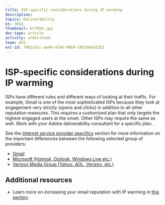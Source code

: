 ```yaml
---
title: ISP-specific considerations during IP warming
description: 
topics: Deliverability
kt: 7054
thumbnail: kt7054.jpg
doc-type: article
activity: understand
team: ACS
exl-id: 7d61c81c-aa40-47a6-9869-1953a6ad22b2
---
```

# ISP-specific considerations during IP warming

ISPs have different rules and different ways of looking at their traffic. For example, Gmail is one of the most sophisticated ISPs because they look at engagement very strictly (opens and clicks) in addition to all other reputation measures. This requires a customized plan that only targets the highest engaged users at the onset. Other ISPs may require the same as well. Work with your Adobe deliverability consultant for a specific plan.

See the [Internet service provider specifics](/help/internet-service-provider-specifics/overview.md) section for more information on the important differences between the following selected group of providers:

* [Gmail](/help/internet-service-provider-specifics/gmail.md)
* [Microsoft (Hotmail, Outlook, Windows Live etc.)](/help/internet-service-provider-specifics/microsoft.md)
* [Verizon Media Group (Yahoo, AOL, Verizon, etc.)](/help/internet-service-provider-specifics/verizon-media-group.md)

## Additional resources

* Learn more on increasing your email reputation with IP warming in [this section](/help/additional-resources/increase-reputation-with-ip-warming.md).
